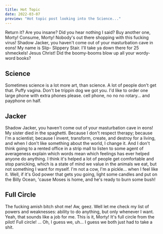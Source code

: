 ```yaml
---
title: Hot Topic
date: 2022-03-07
preview: "Hot topic post looking into the Science..."
---
```


Return it? Are you insane? Did you hear nothing I said? Buy another one, Morty! Consume, Morty! Nobody's out there shopping with this fucking virus! Shadow Jacker, you haven't come out of your masturbation cave in eons! My name is Slip- Slippery Stair. I'll take ya down there for 25 shmeckels! Jesus Christ! Did the boomy-booms blow up all your wordy-word books?

## Science
Sometimes science is a lot more art, than science. A lot of people don't get that. Puffy vagina. Don't be trippin dog we got you. I'd like to order one large phone with extra phones please. cell phone, no no no rotary... and payphone on half.

## Jacker
Shadow Jacker, you haven't come out of your masturbation cave in eons! My sister died in the spaghetti. Because I don't respect therapy; because I'm a scientist; because I invent, transform, create, and destroy for a living, and when I don't like something about the world, I change it. And I don't think going to a rented office in a strip mall to listen to some agent of averageness explain which words mean which feelings has ever helped anyone do anything. I think it's helped a lot of people get comfortable and stop panicking, which is a state of mind we value in the animals we eat, but not something I want for myself. I'm not a cow, I'm a pickle... when I feel like it. Well, if it's God power that gets you going, light some candles and put on the Billy Ocean, 'cause Moses is home, and he's ready to burn some bush!

## Full Circle
The fucking amish bitch shot me! Aw, geez. Well let me check my list of powers and weaknesses: ability to do anything, but only whenever I want. Yeah, that sounds like a job for me. This is it, Morty! It's full circle from the pilot! Full circle! … Oh, I guess we, uh… I guess we both just had to take a shit.

